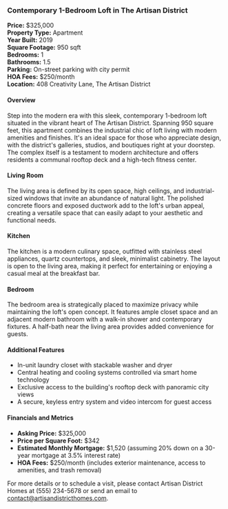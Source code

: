 ### Contemporary 1-Bedroom Loft in The Artisan District

**Price:** $325,000  
**Property Type:** Apartment  
**Year Built:** 2019  
**Square Footage:** 950 sqft  
**Bedrooms:** 1  
**Bathrooms:** 1.5  
**Parking:** On-street parking with city permit  
**HOA Fees:** $250/month  
**Location:** 408 Creativity Lane, The Artisan District

#### Overview
Step into the modern era with this sleek, contemporary 1-bedroom loft situated in the vibrant heart of The Artisan District. Spanning 950 square feet, this apartment combines the industrial chic of loft living with modern amenities and finishes. It's an ideal space for those who appreciate design, with the district's galleries, studios, and boutiques right at your doorstep. The complex itself is a testament to modern architecture and offers residents a communal rooftop deck and a high-tech fitness center.

#### Living Room
The living area is defined by its open space, high ceilings, and industrial-sized windows that invite an abundance of natural light. The polished concrete floors and exposed ductwork add to the loft's urban appeal, creating a versatile space that can easily adapt to your aesthetic and functional needs.

#### Kitchen
The kitchen is a modern culinary space, outfitted with stainless steel appliances, quartz countertops, and sleek, minimalist cabinetry. The layout is open to the living area, making it perfect for entertaining or enjoying a casual meal at the breakfast bar.

#### Bedroom
The bedroom area is strategically placed to maximize privacy while maintaining the loft's open concept. It features ample closet space and an adjacent modern bathroom with a walk-in shower and contemporary fixtures. A half-bath near the living area provides added convenience for guests.

#### Additional Features
- In-unit laundry closet with stackable washer and dryer
- Central heating and cooling systems controlled via smart home technology
- Exclusive access to the building's rooftop deck with panoramic city views
- A secure, keyless entry system and video intercom for guest access

#### Financials and Metrics
- **Asking Price:** $325,000
- **Price per Square Foot:** $342
- **Estimated Monthly Mortgage:** $1,520 (assuming 20% down on a 30-year mortgage at 3.5% interest rate)
- **HOA Fees:** $250/month (includes exterior maintenance, access to amenities, and trash removal)

For more details or to schedule a visit, please contact Artisan District Homes at (555) 234-5678 or send an email to contact@artisandistricthomes.com.
